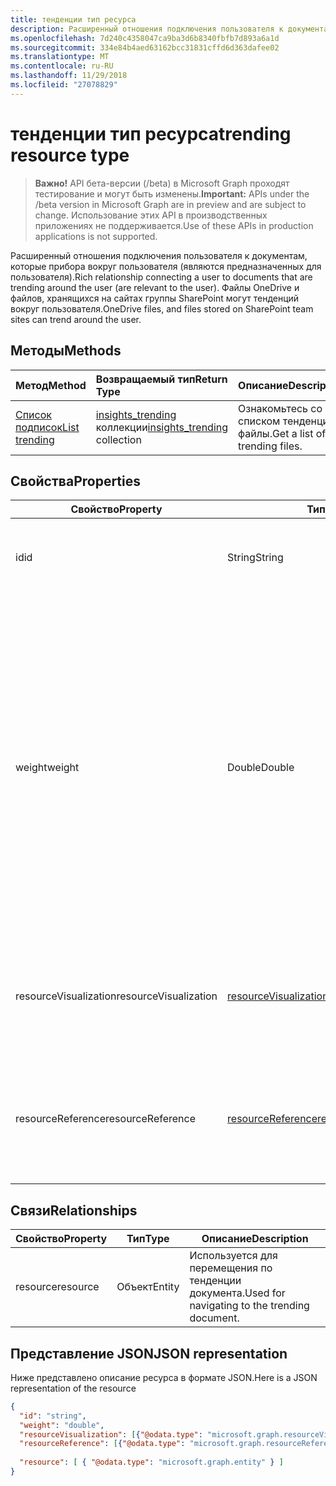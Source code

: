 ```yaml
---
title: тенденции тип ресурса
description: Расширенный отношения подключения пользователя к документам, которые прибора вокруг пользователя (являются предназначенных для пользователя). Файлы OneDrive и файлов, хранящихся на сайтах группы SharePoint могут тенденций вокруг пользователя.
ms.openlocfilehash: 7d240c4358047ca9ba3d6b8340fbfb7d893a6a1d
ms.sourcegitcommit: 334e84b4aed63162bcc31831cffd6d363dafee02
ms.translationtype: MT
ms.contentlocale: ru-RU
ms.lasthandoff: 11/29/2018
ms.locfileid: "27078829"
---
```

# <a name="trending-resource-type"></a><span data-ttu-id="3de1c-104">тенденции тип ресурса</span><span class="sxs-lookup"><span data-stu-id="3de1c-104">trending resource type</span></span>

> <span data-ttu-id="3de1c-105">**Важно!** API бета-версии (/beta) в Microsoft Graph проходят тестирование и могут быть изменены.</span><span class="sxs-lookup"><span data-stu-id="3de1c-105">**Important:** APIs under the /beta version in Microsoft Graph are in preview and are subject to change.</span></span> <span data-ttu-id="3de1c-106">Использование этих API в производственных приложениях не поддерживается.</span><span class="sxs-lookup"><span data-stu-id="3de1c-106">Use of these APIs in production applications is not supported.</span></span>

<span data-ttu-id="3de1c-107">Расширенный отношения подключения пользователя к документам, которые прибора вокруг пользователя (являются предназначенных для пользователя).</span><span class="sxs-lookup"><span data-stu-id="3de1c-107">Rich relationship connecting a user to documents that are trending around the user (are relevant to the user).</span></span> <span data-ttu-id="3de1c-108">Файлы OneDrive и файлов, хранящихся на сайтах группы SharePoint могут тенденций вокруг пользователя.</span><span class="sxs-lookup"><span data-stu-id="3de1c-108">OneDrive files, and files stored on SharePoint team sites can trend around the user.</span></span>

## <a name="methods"></a><span data-ttu-id="3de1c-109">Методы</span><span class="sxs-lookup"><span data-stu-id="3de1c-109">Methods</span></span>

| <span data-ttu-id="3de1c-110">Метод</span><span class="sxs-lookup"><span data-stu-id="3de1c-110">Method</span></span>       | <span data-ttu-id="3de1c-111">Возвращаемый тип</span><span class="sxs-lookup"><span data-stu-id="3de1c-111">Return Type</span></span>  |<span data-ttu-id="3de1c-112">Описание</span><span class="sxs-lookup"><span data-stu-id="3de1c-112">Description</span></span>|
|:---------------|:--------|:----------|
|[<span data-ttu-id="3de1c-113">Список подписок</span><span class="sxs-lookup"><span data-stu-id="3de1c-113">List trending</span></span>](../api/insights-list-trending.md) |<span data-ttu-id="3de1c-114">[insights_trending](insights-trending.md) коллекции</span><span class="sxs-lookup"><span data-stu-id="3de1c-114">[insights_trending](insights-trending.md) collection</span></span>| <span data-ttu-id="3de1c-115">Ознакомьтесь со списком тенденции файлы.</span><span class="sxs-lookup"><span data-stu-id="3de1c-115">Get a list of trending files.</span></span>|

## <a name="properties"></a><span data-ttu-id="3de1c-116">Свойства</span><span class="sxs-lookup"><span data-stu-id="3de1c-116">Properties</span></span>

| <span data-ttu-id="3de1c-117">Свойство</span><span class="sxs-lookup"><span data-stu-id="3de1c-117">Property</span></span>      | <span data-ttu-id="3de1c-118">Тип</span><span class="sxs-lookup"><span data-stu-id="3de1c-118">Type</span></span>                              | <span data-ttu-id="3de1c-119">Описание</span><span class="sxs-lookup"><span data-stu-id="3de1c-119">Description</span></span>  |
| ------------- |---------------                    | -------------|
| <span data-ttu-id="3de1c-120">id</span><span class="sxs-lookup"><span data-stu-id="3de1c-120">id</span></span>                    | <span data-ttu-id="3de1c-121">String</span><span class="sxs-lookup"><span data-stu-id="3de1c-121">String</span></span>                    | <span data-ttu-id="3de1c-122">Уникальный идентификатор связи.</span><span class="sxs-lookup"><span data-stu-id="3de1c-122">Unique identifier of the relationship.</span></span> <span data-ttu-id="3de1c-123">Только для чтения.</span><span class="sxs-lookup"><span data-stu-id="3de1c-123">Read only.</span></span>        |
| <span data-ttu-id="3de1c-124">weight</span><span class="sxs-lookup"><span data-stu-id="3de1c-124">weight</span></span>                | <span data-ttu-id="3de1c-125">Double</span><span class="sxs-lookup"><span data-stu-id="3de1c-125">Double</span></span>                    | <span data-ttu-id="3de1c-126">Значение, указывающее, какой объем документ в настоящее время прибора.</span><span class="sxs-lookup"><span data-stu-id="3de1c-126">Value indicating how much the document is currently trending.</span></span> <span data-ttu-id="3de1c-127">Чем больше число, тем больше документ — это в настоящее время прибора вокруг пользователя (более качественных это).</span><span class="sxs-lookup"><span data-stu-id="3de1c-127">The larger the number, the more the document is currently trending around the user (the more relevant it is).</span></span> <span data-ttu-id="3de1c-128">Возвращенный документы сортируются по это значение.</span><span class="sxs-lookup"><span data-stu-id="3de1c-128">Returned documents are sorted by this value.</span></span>  |
| <span data-ttu-id="3de1c-129">resourceVisualization</span><span class="sxs-lookup"><span data-stu-id="3de1c-129">resourceVisualization</span></span> | [<span data-ttu-id="3de1c-130">resourceVisualization</span><span class="sxs-lookup"><span data-stu-id="3de1c-130">resourceVisualization</span></span>](insights-resourcevisualization.md)    | <span data-ttu-id="3de1c-131">Свойства, которые можно использовать для визуализации документа в работу.</span><span class="sxs-lookup"><span data-stu-id="3de1c-131">Properties that you can use to visualize the document in your experience.</span></span> |
| <span data-ttu-id="3de1c-132">resourceReference</span><span class="sxs-lookup"><span data-stu-id="3de1c-132">resourceReference</span></span>     | [<span data-ttu-id="3de1c-133">resourceReference</span><span class="sxs-lookup"><span data-stu-id="3de1c-133">resourceReference</span></span>](insights-resourcereference.md)        | <span data-ttu-id="3de1c-134">Справочник по свойства тенденции документа, например URL-адрес и тип документа.</span><span class="sxs-lookup"><span data-stu-id="3de1c-134">Reference properties of the trending document, such as the url and type of the document.</span></span> |

## <a name="relationships"></a><span data-ttu-id="3de1c-135">Связи</span><span class="sxs-lookup"><span data-stu-id="3de1c-135">Relationships</span></span>

| <span data-ttu-id="3de1c-136">Свойство</span><span class="sxs-lookup"><span data-stu-id="3de1c-136">Property</span></span>      | <span data-ttu-id="3de1c-137">Тип</span><span class="sxs-lookup"><span data-stu-id="3de1c-137">Type</span></span>          | <span data-ttu-id="3de1c-138">Описание</span><span class="sxs-lookup"><span data-stu-id="3de1c-138">Description</span></span>  |
| ------------- |---------------| -------------|
| <span data-ttu-id="3de1c-139">resource</span><span class="sxs-lookup"><span data-stu-id="3de1c-139">resource</span></span>      | <span data-ttu-id="3de1c-140">Объект</span><span class="sxs-lookup"><span data-stu-id="3de1c-140">Entity</span></span>        | <span data-ttu-id="3de1c-141">Используется для перемещения по тенденции документа.</span><span class="sxs-lookup"><span data-stu-id="3de1c-141">Used for navigating to the trending document.</span></span> |

## <a name="json-representation"></a><span data-ttu-id="3de1c-142">Представление JSON</span><span class="sxs-lookup"><span data-stu-id="3de1c-142">JSON representation</span></span>

<span data-ttu-id="3de1c-143">Ниже представлено описание ресурса в формате JSON.</span><span class="sxs-lookup"><span data-stu-id="3de1c-143">Here is a JSON representation of the resource</span></span>

```json
{
  "id": "string",
  "weight": "double",
  "resourceVisualization": [{"@odata.type": "microsoft.graph.resourceVisualization"}],
  "resourceReference": [{"@odata.type": "microsoft.graph.resourceReference"}],
  
  "resource": [ { "@odata.type": "microsoft.graph.entity" } ]
}
```